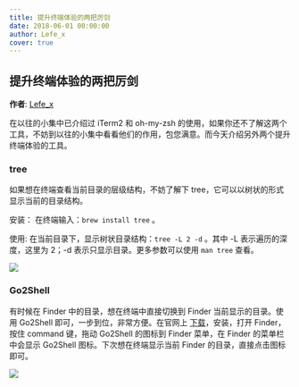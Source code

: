 ```yaml
---
title: 提升终端体验的两把厉剑
date: 2018-06-01 00:00:00
author: Lefe_x
cover: true
---
```


提升终端体验的两把厉剑
--------
**作者**: [Lefe_x](https://weibo.com/u/5953150140)

在以往的小集中已介绍过 iTerm2 和 oh-my-zsh 的使用，如果你还不了解这两个工具，不妨到以往的小集中看看他们的作用，包您满意。而今天介绍另外两个提升终端体验的工具。

### tree

如果想在终端查看当前目录的层级结构，不妨了解下 tree，它可以以树状的形式显示当前的目录结构。

安装：
在终端输入：`brew install tree` 。

使用:
在当前目录下，显示树状目录结构：`tree -L 2 -d` 。其中 -L 表示遍历的深度，这里为 2；-d 表示只显示目录。更多参数可以使用 `man tree` 查看。

![](https://github.com/awesome-tips/iOS-Tips/blob/master/images/2018/06/2-1.jpg)


### Go2Shell

有时候在 Finder 中的目录，想在终端中直接切换到 Finder 当前显示的目录。使用 Go2Shell 即可，一步到位，非常方便。在官网上 [下载](http://zipzapmac.com/Go2Shell)，安装，打开 Finder，按住 command 键，拖动 Go2Shell 的图标到 Finder 菜单，在 Finder 的菜单栏中会显示 Go2Shell 图标。下次想在终端显示当前 Finder 的目录，直接点击图标即可。

![](https://github.com/awesome-tips/iOS-Tips/blob/master/images/2018/06/2-2.jpg)